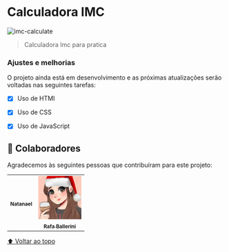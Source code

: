 # Calculadora IMC


<img src="./Imc-image.PNG" alt="imc-calculate">

> Calculadora Imc para pratica

### Ajustes e melhorias

O projeto ainda está em desenvolvimento e as próximas atualizações serão voltadas nas seguintes tarefas:

- [x] Uso de HTMl
- [x] Uso de CSS
- [x] Uso de JavaScript


## 🤝 Colaboradores

Agradecemos às seguintes pessoas que contribuíram para este projeto:

<table>
  <tr>
    <td align="center">
      <a href="https://www.linkedin.com/in/natanael-evangelista-martins-792777223/">
        <sub>
          <b>Natanael</b>
        </sub>
      </a>
    </td>
     <td align="center">
      <a href="https://www.youtube.com/watch?v=llF6vD-RljE">
       <img src="ballerini.jpg" width="100px;" alt="Foto do Ballerini no Youtube"/><br>
        <sub>
          <b>Rafa Ballerini</b>
        </sub>
      </a>
    </td>
    
  </tr>
</table>


[⬆ Voltar ao topo](#LadingPage)<br>